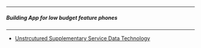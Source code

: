 
--------------------------------------------

##### Building App for low budget feature phones

------------------------------------

* [Unstrcutured Supplementary Service Data Technology ](https://medium.com/@pbriod/building-digital-products-with-simple-feature-phones-in-mind-ab89ea45d4a)
